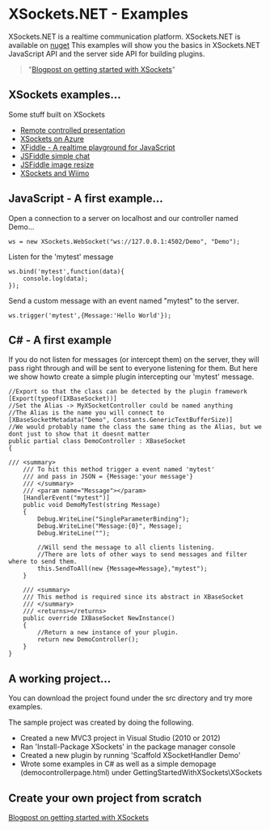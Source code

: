 # XSockets.NET - Examples

XSockets.NET is a realtime communication platform.
XSockets.NET is available on [nuget](http://nuget.org/packages/xsockets)
This examples will show you the basics in XSockets.NET JavaScript API and the server side API for building plugins.

> "[Blogpost on getting started with XSockets](http://xsockets.net/xsockets-20-released)"

## XSockets examples...
Some stuff built on XSockets  
 * [Remote controlled presentation](http://preso.xsockets.net)  
 * [XSockets on Azure](http://live.xsockets.net)  
 * [XFiddle - A realtime playground for JavaScript](http://xfiddle.net)
 * [JSFiddle simple chat](http://jsfiddle.net/codeplanner/Jk7YJ/)  
 * [JSFiddle image resize](http://jsfiddle.net/codeplanner/X5bsx/)  
 * [XSockets and Wijmo](http://jsfiddle.net/codeplanner/RA65m/)  
  
## JavaScript - A first example...

Open a connection to a server on localhost and our controller named Demo...
    
    ws = new XSockets.WebSocket("ws://127.0.0.1:4502/Demo", "Demo");
    

Listen for the 'mytest' message
    
    ws.bind('mytest',function(data){
        console.log(data);
    });
    
Send a custom message with an event named "mytest" to the server.
    
    ws.trigger('mytest',{Message:'Hello World'});
    
    
## C# - A first example

If you do not listen for messages (or intercept them) on the server, they will pass right through and will be sent to everyone listening for them.
But here we show howto create a simple plugin intercepting our 'mytest' message.

    //Export so that the class can be detected by the plugin framework
    [Export(typeof(IXBaseSocket))]
    //Set the Alias -> MyXSocketController could be named anything
    //The Alias is the name you will connect to
    [XBaseSocketMetadata("Demo", Constants.GenericTextBufferSize)]
    //We would probably name the class the same thing as the Alias, but we dont just to show that it doesnt matter
    public partial class DemoController : XBaseSocket
    {

	/// <summary>
        /// To hit this method trigger a event named 'mytest'
        /// and pass in JSON = {Message:'your message'}
        /// </summary>
        /// <param name="Message"></param>
        [HandlerEvent("mytest")]
        public void DemoMyTest(string Message)
        {
            Debug.WriteLine("SingleParameterBinding");
            Debug.WriteLine("Message:{0}", Message);
            Debug.WriteLine("");

            //Will send the message to all clients listening.
            //There are lots of other ways to send messages and filter where to send them.
            this.SendToAll(new {Message=Message},"mytest");
        }
     
        /// <summary>
        /// This method is required since its abstract in XBaseSocket
        /// </summary>
        /// <returns></returns>
        public override IXBaseSocket NewInstance()
        {
            //Return a new instance of your plugin.
            return new DemoController();
        }
    }

## A working project...

You can download the project found under the src directory and try more examples.

The sample project was created by doing the following.
 * Created a new MVC3 project in Visual Studio (2010 or 2012)
 * Ran 'Install-Package XSockets' in the package manager console
 * Created a new plugin by running 'Scaffold XSocketHandler Demo'
 * Wrote some examples in C# as well as a simple demopage (democontrollerpage.html) under GettingStartedWithXSockets\XSockets

## Create your own project from scratch
[Blogpost on getting started with XSockets](http://xsockets.net/xsockets-20-released)